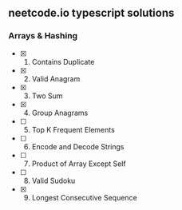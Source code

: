 ## neetcode.io typescript solutions

### Arrays & Hashing

- [x] 1. Contains Duplicate
- [x] 2. Valid Anagram
- [x] 3. Two Sum
- [x] 4. Group Anagrams
- [ ] 5. Top K Frequent Elements
- [ ] 6. Encode and Decode Strings
- [ ] 7. Product of Array Except Self
- [ ] 8. Valid Sudoku
- [x] 9. Longest Consecutive Sequence
